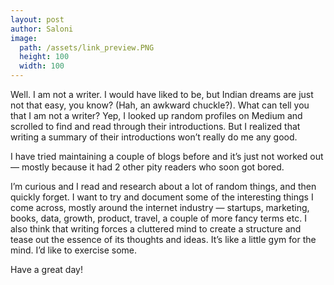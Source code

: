 ```yaml
---
layout: post
author: Saloni
image:
  path: /assets/link_preview.PNG
  height: 100
  width: 100
---
```


Well. I am not a writer. I would have liked to be, but Indian dreams are just not that easy, you know? (Hah, an awkward chuckle?). What can tell you that I am not a writer? Yep, I looked up random profiles on Medium and scrolled to find and read through their introductions. But I realized that writing a summary of their introductions won’t really do me any good.

I have tried maintaining a couple of blogs before and it’s just not worked out — mostly because it had 2 other pity readers who soon got bored.

I’m curious and I read and research about a lot of random things, and then quickly forget. I want to try and document some of the interesting things I come across, mostly around the internet industry — startups, marketing, books, data, growth, product, travel, a couple of more fancy terms etc. I also think that writing forces a cluttered mind to create a structure and tease out the essence of its thoughts and ideas. It’s like a little gym for the mind. I’d like to exercise some.

Have a great day!
